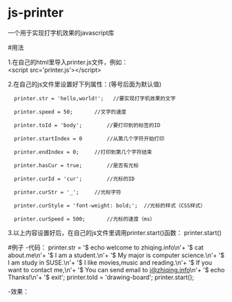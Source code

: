 # js-printer
一个用于实现打字机效果的javascript库

#用法

1.在自己的html里导入printer.js文件，例如：      
      \<script src='printer.js'\>\</script\>

2.在自己的js文件里设置好下列属性：(等号后面为默认值)

      printer.str = 'hello,world!';   //要实现打字机效果的文字

      printer.speed = 50;		//文字的速度

      printer.toId = 'body';		//要打印到的标签的ID

      printer.startIndex = 0		//从第几个字符开始打印

      printer.endIndex = 0;		//打印到第几个字符结束

      printer.hasCur = true;		//是否有光标

      printer.curId = 'cur';		//光标的ID

      printer.curStr = '_';		//光标字符

      printer.curStyle = 'font-weight: bold;';	//光标的样式（CSS样式）

      printer.curSpeed = 500;		//光标的速度（ms）
      
3.以上内容设置好后，在自己的js文件里调用printer.start()函数：
printer.start()

#例子
-代码：
printer.str = '$ echo welcome to zhiqing.info\n'+
			'$ cat about.me\n'+
			'$ I am a student.\n'+
			'$ My major is computer science.\n'+
			'$ I am study in SUSE.\n'+
			'$ I like movies,music and reading.\n'+
			'$ If you want to contact me,\n'+
			'$ You can send email to i@zhiqing.info\n'+
			'$ echo Thanks!\n'+
			'$ exit';
printer.toId = 'drawing-board';
printer.start();

-效果：
